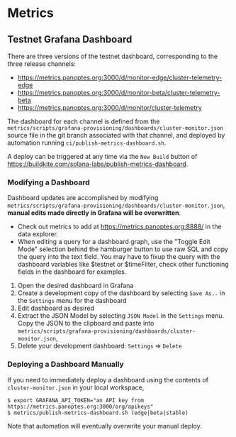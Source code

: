 # Metrics

## Testnet Grafana Dashboard

There are three versions of the testnet dashboard, corresponding to the three
release channels:
* https://metrics.panoptes.org:3000/d/monitor-edge/cluster-telemetry-edge
* https://metrics.panoptes.org:3000/d/monitor-beta/cluster-telemetry-beta
* https://metrics.panoptes.org:3000/d/monitor/cluster-telemetry

The dashboard for each channel is defined from the
`metrics/scripts/grafana-provisioning/dashboards/cluster-monitor.json` source
file in the git branch associated with that channel, and deployed by automation
running `ci/publish-metrics-dashboard.sh`.

A deploy can be triggered at any time via the `New Build` button of
https://buildkite.com/solana-labs/publish-metrics-dashboard.

### Modifying a Dashboard

Dashboard updates are accomplished by modifying
`metrics/scripts/grafana-provisioning/dashboards/cluster-monitor.json`,
**manual edits made directly in Grafana will be overwritten**.

* Check out metrics to add at https://metrics.panoptes.org:8888/ in the data explorer.
* When editing a query for a dashboard graph, use the "Toggle Edit Mode" selection
  behind the hamburger button to use raw SQL and copy the query into the text field.
  You may have to fixup the query with the dashboard variables like $testnet or $timeFilter,
  check other functioning fields in the dashboard for examples.

1. Open the desired dashboard in Grafana
2. Create a development copy of the dashboard by selecting `Save As..` in the
   `Settings` menu for the dashboard
3. Edit dashboard as desired
4. Extract the JSON Model by selecting `JSON Model` in the `Settings` menu.  Copy the JSON to the clipboard
    and paste into `metrics/scripts/grafana-provisioning/dashboards/cluster-monitor.json`,
5. Delete your development dashboard: `Settings` => `Delete`

### Deploying a Dashboard Manually

If you need to immediately deploy a dashboard using the contents of
`cluster-monitor.json` in your local workspace,
```
$ export GRAFANA_API_TOKEN="an API key from https://metrics.panoptes.org:3000/org/apikeys"
$ metrics/publish-metrics-dashboard.sh (edge|beta|stable)
```
Note that automation will eventually overwrite your manual deploy.

